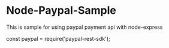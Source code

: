 # Node-Paypal-Sample
This is sample for using paypal payment api with node-express 

const paypal = require('paypal-rest-sdk');
